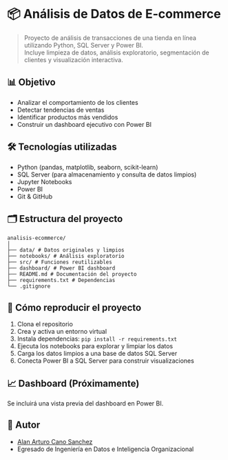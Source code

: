 # 📦 Análisis de Datos de E-commerce

> Proyecto de análisis de transacciones de una tienda en línea utilizando Python, SQL Server y Power BI.  
> Incluye limpieza de datos, análisis exploratorio, segmentación de clientes y visualización interactiva.

## 📊 Objetivo

- Analizar el comportamiento de los clientes
- Detectar tendencias de ventas
- Identificar productos más vendidos
- Construir un dashboard ejecutivo con Power BI

## 🛠️ Tecnologías utilizadas

- Python (pandas, matplotlib, seaborn, scikit-learn)
- SQL Server (para almacenamiento y consulta de datos limpios)
- Jupyter Notebooks
- Power BI
- Git & GitHub


## 🗂️ Estructura del proyecto

 `````
analisis-ecommerce/
│
├── data/ # Datos originales y limpios
├── notebooks/ # Análisis exploratorio
├── src/ # Funciones reutilizables
├── dashboard/ # Power BI dashboard
├── README.md # Documentación del proyecto
├── requirements.txt # Dependencias
└── .gitignore
 `````


## 🚀 Cómo reproducir el proyecto

1. Clona el repositorio
2. Crea y activa un entorno virtual
3. Instala dependencias: `pip install -r requirements.txt`
4. Ejecuta los notebooks para explorar y limpiar los datos
5. Carga los datos limpios a una base de datos SQL Server
6. Conecta Power BI a SQL Server para construir visualizaciones

## 📈 Dashboard (Próximamente)

Se incluirá una vista previa del dashboard en Power BI.

## 👤 Autor

- [Alan Arturo Cano Sanchez](www.linkedin.com/in/alan-arturo-cano-sanchez-511855361)
- Egresado de Ingeniería en Datos e Inteligencia Organizacional

